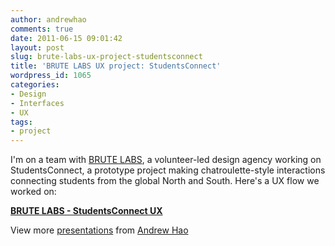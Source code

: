 ```yaml
---
author: andrewhao
comments: true
date: 2011-06-15 09:01:42
layout: post
slug: brute-labs-ux-project-studentsconnect
title: 'BRUTE LABS UX project: StudentsConnect'
wordpress_id: 1065
categories:
- Design
- Interfaces
- UX
tags:
- project
---
```


I'm on a team with [BRUTE LABS](http://www.brutelabs.org), a volunteer-led design agency working on StudentsConnect, a prototype project making chatroulette-style interactions connecting students from the global North and South. Here's a UX flow we worked on:



**[BRUTE LABS - StudentsConnect UX](http://www.slideshare.net/andrewhao/brute-labs-wireframes)**

View more [presentations](http://www.slideshare.net/) from [Andrew Hao](http://www.slideshare.net/andrewhao)
